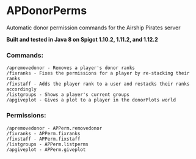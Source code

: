 # APDonorPerms
Automatic donor permission commands for the Airship Pirates server

**Built and tested in Java 8 on Spigot 1.10.2, 1.11.2, and 1.12.2**

### Commands:
```/apgivedonor - Gives a player a donor rank
/apremovedonor - Removes a player's donor ranks
/fixranks - Fixes the permissions for a player by re-stacking their ranks
/fixstaff - Adds the player rank to a user and restacks their ranks accordingly
/listgroups - Shows a player's current groups
/apgiveplot - Gives a plot to a player in the donorPlots world
```
### Permissions:
```/apgivedonor - APPerm.givedonor
/apremovedonor - APPerm.removedonor
/fixranks - APPerm.fixranks
/fixstaff - APPerm.fixstaff
/listgroups - APPerm.listperms
/apgiveplot - APPerm.giveplot
```
